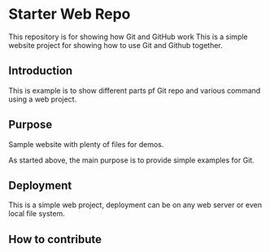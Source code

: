 # Starter Web Repo

This repository is for showing how Git and GitHub work
This is a simple website project for showing how to use 
Git and Github together.

## Introduction

This is example is to show different parts pf Git repo 
and various command using a web project.

## Purpose

Sample website with plenty of files for demos.

As started above, the main purpose is to provide
simple examples for Git.

## Deployment

This is a simple web project, deployment can be
on any web server or even local file system.

## How to contribute

